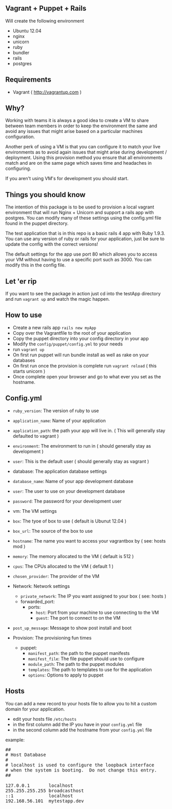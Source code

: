## Vagrant + Puppet + Rails
Will create the following environment
 - Ubuntu 12.04
 - nginx
 - unicorn
 - ruby
  - bundler
  - rails
 - postgres

## Requirements
 - Vagrant ( http://vagrantup.com )

## Why?
Working with teams it is always a good idea to create a VM to share between team members in order to keep the environment the same and avoid any issues that might arise based on a particular machines configuration.

Another perk of using a VM is that you can configure it to match your live environments as to avoid again issues that might arise during development / deployment. Using this provision method you ensure that all environments match and are on the same page which saves time and headaches in configuring.

If you aren't using VM's for development you should start.

## Things you should know
The intention of this package is to be used to provision a local vagrant environment that will run Nginx + Unicorn and support a rails app with postgres. You can modify many of these settings using the config.yml file found in the puppet directory.

The test application that is in this repo is a basic rails 4 app with Ruby 1.9.3. You can use any version of ruby or rails for your application, just be sure to update the config with the correct versions!

The default settings for the app use port 80 which allows you to access your VM without having to use a specific port such as 3000. You can modify this in the config file.

## Let 'er rip
If you want to see the package in action just cd into the testApp directory and run `vagrant up` and watch the magic happen.

## How to use
 - Create a new rails app `rails new myApp`
 - Copy over the Vagrantfile to the root of your application
 - Copy the puppet directory into your config directory in your app
 - Modify the `config/puppet/config.yml` to your needs
 - run `vagrant up`
 - On first run puppet will run bundle install as well as rake on your databases
 - On first run once the provision is complete run `vagrant reload` ( this starts unicorn )
 - Once complete open your browser and go to what ever you set as the hostname.

## Config.yml
 - `ruby_version`: The version of ruby to use
 - `application_name`: Name of your application
 - `application_path`: the path your app will live in. ( This will generally stay defaulted to vagrant )
 - `environment`: The environment to run in ( should generally stay as development )
 - `user`: This is the default user ( should generally stay as vagrant )

 - database: The application database settings
  - `database_name`: Name of your app development database
  - `user`: The user to use on your development database
  - `password`: The password for your development user

 - vm: The VM settings
  - `box`: The tyoe of box to use ( default is Ubunut 12.04 )
  - `box_url`: The source of the box to use 
  - `hostname`: The name you want to access your vagrantbox by ( see: hosts mod )
  - `memory`: The memory allocated to the VM ( default is 512 )
  - `cpus`: The CPUs allocated to the VM ( default 1 )
  - `chosen_provider`: The provider of the VM
  - Network: Network settings
    - `private_network`: The IP you want assigned to your box ( see: hosts )
    - forwarded_port:
      - ports:
        - `host`: Port from your machine to use connecting to the VM
        - `guest`: The port to connect to on the VM

  - `post_up_message`: Message to show post install and boot

  - Provision: The provisioning fun times
    - puppet:
      - `manifest_path`: the path to the puppet manifests
      - `manifest_file`: The file puppet should use to configure
      - `module_path`: The path to the puppet modules
      - `templates`: The path to templates to use for the application
      - `options`: Options to apply to puppet

## Hosts
You can add a new record to your hosts file to allow you to hit a custom domain for your application.

 - edit your hosts file `/etc/hosts`
 - in the first column add the IP you have in your `config.yml` file
 - in the second column add the hostname from your `config.yml` file

example:
<pre>
##
# Host Database
#
# localhost is used to configure the loopback interface
# when the system is booting.  Do not change this entry.
##

127.0.0.1       localhost
255.255.255.255 broadcasthost
::1             localhost
192.168.56.101  mytestapp.dev
</pre>